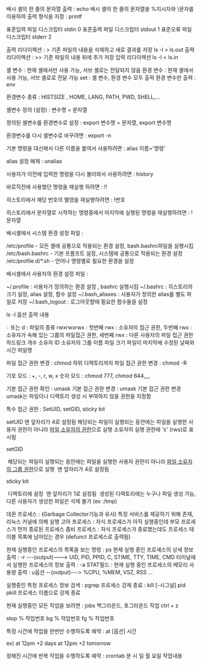 배시 셸의 한 줄의 문자열 출력 : echo
배시 셸의 한 줄의 문자열을 %지시자와 \문자를 이용하여  출력 형식을 지정 :  printf

표준입력 파일 디스크립터 stdin   0
표준출력 파일 디스크립터 stdout  1
표준오류 파일 디스크립터 stderr  2

출력 리다이렉션 : > 기존 파일의 내용을 삭제하고 새로 결과를 저장
ls -l > ls.out
출력 리다이렉션 : >> 기존 파일의 내용 뒤에 추가 저장
입력 리다이렉션
ls -l <  ls.in

셸 변수 : 현재 셸에서만 사용 가능, 서브 셸로는 전달되지 않음
환경 변수 :  현재 셸에서 사용 가능, 서브 셸로로 전달 가능
set : 셸 변수, 환경 변수 모두 출력
환경 변수만  출력 : env

환경변수 종류 : HISTSIZE , HOME, LANG, PATH, PWD, SHELL,...



셸변수 정의 (설정) : 변수명 = 문자열

정의된 셸변수를 환경변수로 설정 :  export 변수명 = 문자열, export 변수명

환경변수를 다시 셸변수로 바꾸려면 : export -n



기본 명령을 대신해서 다른 이름을 붙여서 사용하려면 : alias 이름='명령'

alias 설정 해제 : unalias



사용자가 이전에 입력한 명령을 다시 불러와서 사용하려면 : history

바로직전에 사용했던 명령을 재실행 하려면  : !!

히스토리에서 해당 번호의 멸영을 재실행하려면  : !번호

히스토리에서 문자열로 시작하는 명령중에서 마지막에 실행된 명령을 재실행하려면  : !문자열



배시셸에서 시스템 환경 설정 파일 :

/etc/profile - 모든 셸에 공통으로 적용되는 환경 설정, bash.bashrc파일을 실행시킴
/etc/bash.bashrc - 기본 프롬프트 설정, 시스템에 공통으로 적용되는 환경 설정
/etc/profile.d/*.sh - 언어나 명령별로 필요한 환경을 설정



배시셸에서 사용자의 환경 설정 파일 :

~/.profile : 사용자가 정의하는 환경 설정 , bashrc 실행시킴
~/.bashrc : 히스토리의 크기 설정, alias 설정, 함수 설정
~/.bash_aliases : 사용자가 정의한 alias를 별도 파일로 저장
~/.bash_logout : 로그아웃할때 필요한 함수들을 설정



ls -l 옵션 출력 내용

` - ` 또는 d : 파일의 종류
rwxrwxrwx : 첫번째 rwx : 소유자의 접근 권한, 
					   두번째 rwx :소유자가 속해 있는 그룹의 파일접근 권한, 
					   세번째 rwx : 다른 사용자의 파일 접근 권한
						하드링크 개수
						소유자 ID
						소유자의 그룹 이름
						파일 크기
						파일이 마지막에 수정된 날짜와 시간
						파일명



파일 접근 권한 변경 : chmod
하위 디렉토리까지 파일 접근 권한 변경 : chmod -R

기호 모드 : +, -, r, w, x
숫자 모드 : chmod 777, chmod 644,,,,

기본 접근 권한 확인 : umask
기본 접근 권한 변경 : umask
기본 접근 권한 변경 umask는 파일이나 디렉토리 생성 시 부여하지 않을 권한을 지정함

특수 접근 권한 : SetUID, setGID, sticky bit

setUID 
	맨 앞자리가 4로 설정됨
    해당되는 파일이 실행되는 동안에는 파일을 실행한 사용자 권한이 아니라 <u>파일 소유자의 권한</u>으로 실행
	소유자의 실행 권한에 's' (rws)로 표시됨

setGID

​	 해당되는 파일이 실행되는 동안에는 파일을 실행한 사용자 권한이 아니라 <u>파일 소유자의 그룹 권한</u>으로 실행
​	맨 앞자리가 4로 설정됨

sticky bit

​	디렉토리에 설정
​	맨 앞자리가 1로 설정됨
​	생성된 디렉토리에는 누구나 파일 생성 가능, 다른 사용자가 생성한 파일은 삭제 불가 (ex :/tmp)



데몬 프로세스 : (Garbage Collector기능과 유사) 특정 서비스를 제공하기 위해 존재, 리눅스 커널에 의해 실행
고아 프로세스 : 자식 프로세스가 아직 실행중인데 부모 프로세스가 먼저 종료된 프로세스
좀비 프로세스 : 자식 프로세스가 종료했는데도 프로세스 테이블 목록에 남아있는 경우 (defunct 프로세스로 출력됨)



현재 실행중인 프로세스의 목록을 보는 명령 : ps
현재  실행 중인 프로세스의 상세 정보 출력 : -r
	---(output)---> UID, PID, PPID, C, STIME, TTY, TIME, CMD 
터미널에서 실행한 프로세스의 정보 출력 : -a
STAT필드 : 
현재 실행 중인 프로세스의 메모리 사용량 출력 : u옵션
	--(output)---> %CPU, %MEM, VSZ, RSS ...

실행중인 특정 프로세스 정보 검색 : pgrep
프로세스 강제 종료 : kill [-시그널] pid
pkill 프로세스 이름으로 강제 종료

현재 실행중인 모든 작업을 보려면 : jobs
백그라운드, 포그라운드 작업
ctrl + z

stop % 작업번호
bg % 작업번호
fg % 작업번호



특정 시간에 작업을 한번만 수행하도록 예약 : at [옵션] 시간

ex) 
at 12pm +2 days
at 12pm +2 tomorrow

정해진 시간에 반복 작업을 수행하도록 예약 : crontab
	분 시 일 월 요일  작업내용 

